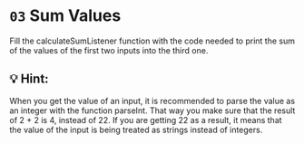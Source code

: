 # `03` Sum Values

Fill the calculateSumListener function with the code needed to print the sum of the values of the first two inputs into the third one.

## 💡 Hint:

When you get the value of an input, it is recommended to parse the value as an integer with the function parseInt. That way you make sure that the result of 2 + 2 is 4, instead of 22. If you are getting 22 as a result, it means that the value of the input is being treated as strings instead of integers.